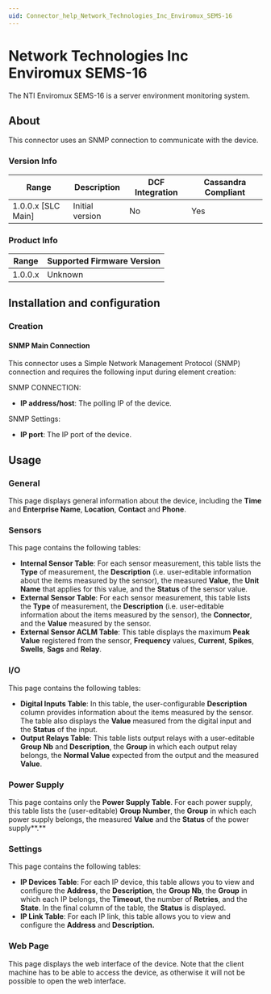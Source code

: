 ```yaml
---
uid: Connector_help_Network_Technologies_Inc_Enviromux_SEMS-16
---
```


# Network Technologies Inc Enviromux SEMS-16

The NTI Enviromux SEMS-16 is a server environment monitoring system.

## About

This connector uses an SNMP connection to communicate with the device.

### Version Info

| Range | Description | DCF Integration | Cassandra Compliant |
|----------------------|-----------------|---------------------|-------------------------|
| 1.0.0.x \[SLC Main\] | Initial version | No                  | Yes                     |

### Product Info

| Range | Supported Firmware Version |
|------------------|-----------------------------|
| 1.0.0.x          | Unknown                     |

## Installation and configuration

### Creation

#### SNMP Main Connection

This connector uses a Simple Network Management Protocol (SNMP) connection and requires the following input during element creation:

SNMP CONNECTION:

- **IP address/host**: The polling IP of the device.

SNMP Settings:

- **IP port**: The IP port of the device.

## Usage

### General

This page displays general information about the device, including the **Time** and **Enterprise Name**, **Location**, **Contact** and **Phone**.

### Sensors

This page contains the following tables:

- **Internal Sensor Table**: For each sensor measurement, this table lists the **Type** of measurement, the **Description** (i.e. user-editable information about the items measured by the sensor), the measured **Value**, the **Unit Name** that applies for this value, and the **Status** of the sensor value.
- **External Sensor Table**: For each sensor measurement, this table lists the **Type** of measurement, the **Description** (i.e. user-editable information about the items measured by the sensor), the **Connector**, and the **Value** measured by the sensor.
- **External Sensor ACLM Table**: This table displays the maximum **Peak Value** registered from the sensor, **Frequency** values, **Current**, **Spikes**, **Swells**, **Sags** and **Relay**.

### I/O

This page contains the following tables:

- **Digital Inputs Table**: In this table, the user-configurable **Description** column provides information about the items measured by the sensor. The table also displays the **Value** measured from the digital input and the **Status** of the input.
- **Output Relays Table**: This table lists output relays with a user-editable **Group Nb** and **Description**, the **Group** in which each output relay belongs, the **Normal Value** expected from the output and the measured **Value**.

### Power Supply

This page contains only the **Power Supply Table**. For each power supply, this table lists the (user-editable) **Group Number**, the **Group** in which each power supply belongs, the measured **Value** and the **Status** of the power supply**.**

### Settings

This page contains the following tables:

- **IP Devices Table**: For each IP device, this table allows you to view and configure the **Address**, the **Description**, the **Group Nb**, the **Group** in which each IP belongs, the **Timeout**, the number of **Retries**, and the **State**. In the final column of the table, the **Status** is displayed.
- **IP Link Table**: For each IP link, this table allows you to view and configure the **Address** and **Description.**

### Web Page

This page displays the web interface of the device. Note that the client machine has to be able to access the device, as otherwise it will not be possible to open the web interface.
